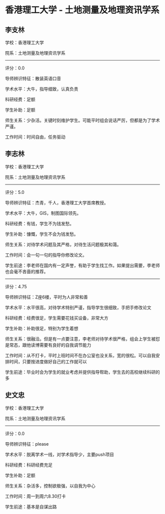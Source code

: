 # 香港理工大学 - 土地测量及地理资讯学系

## 李支林

学校：香港理工大学

院系：土地测量及地理资讯学系

* * *

评分：0.0

导师辨识特征：散装英语口音

学术水平：大牛，指导细致，认真负责

科研经费：足额

学生补助：足额

师生关系：少杂活。关键时刻维护学生。可能平时组会说话严厉，但都是为了学术严谨。

工作时间：时间自由，任务驱动

## 李志林

学校：香港理工大学

院系：土地测量及地理资讯学系

* * *

评分：5.0

导师辨识特征：杰青，千人，香港理工大学首席教授。

学术水平：大牛，GIS，制图国际领先。

科研经费：有钱，学生不为钱发愁。

学生补助：慷慨，学生不会为钱发愁。

师生关系：对待学术问题及其严格，对待生活问题极其和蔼。

工作时间：会一句一句的指导你修改论文。

学生前途：李老师在国内有一定声誉，有助于学生找工作。如果提出需要，李老师也会毫不吝啬的推荐。

* * *

评分：4.75

导师辨识特征：Z座6楼，平时为人非常和善

学术水平：水平很高，对待学术特别严谨，指导学生很细致，手把手修改论文

科研经费：经费很足，学生需要花钱买设备，非常大方

学生补助：补助很足，特别为学生着想

师生关系：很融洽。但是有一点要注意，李老师对待学术很严格，组会上学生被怼是常态，跟他读博需要有良好的自我调节能力

工作时间：从不打卡，平时上班时间不在办公室也没关系，宽的很松。可以自我安排时间，只要按进度做好自己的工作就可以

学生前途：毕业时会为学生的就业考虑并提供指导帮助，学生去的高校继续科研的多

## 史文忠

学校：香港理工大学

院系：土地测量及地理资讯学系

* * *

评分：0.0

导师辨识特征：please

学术水平：脱离学术一线，对学术指导少，主要push项目

科研经费：科研经费充足

学生补助：足额

师生关系：杂活多，控制欲极强，以自我为中心

工作时间：周一到周六8.30打卡

学生前途：基本是自谋出路